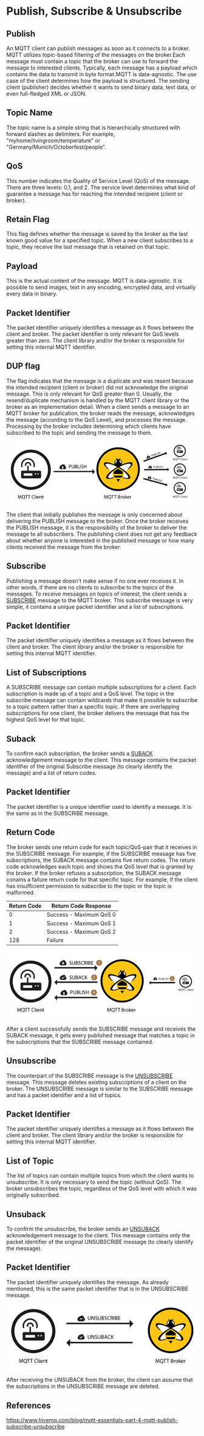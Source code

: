 # Publish, Subscribe & Unsubscribe

## Publish

An MQTT client can publish messages as soon as it connects to a broker. MQTT utilizes topic-based filtering of the messages on the broker.Each message must contain a topic that the broker can use to forward the message to interested clients. Typically, each message has a payload which contains the data to transmit in byte format.MQTT is data-agnostic. The use case of the client determines how the payload is structured. The sending client (publisher) decides whether it wants to send binary data, text data, or even full-fledged XML or JSON.

## Topic Name

The topic name is a simple string that is hierarchically structured with forward slashes as delimiters. For example, "myhome/livingroom/temperature" or "Germany/Munich/Octoberfest/people".

## QoS

This number indicates the Quality of Service Level (QoS) of the message. There are three levels: 0,1, and 2. The service level determines what kind of guarantee a message has for reaching the intended recipient (client or broker).

## Retain Flag

This flag defines whether the message is saved by the broker as the last known good value for a specified topic. When a new client subscribes to a topic, they receive the last message that is retained on that topic.

## Payload

This is the actual content of the message. MQTT is data-agnostic. It is possible to send images, text in any encoding, encrypted data, and virtually every data in binary.

## Packet Identifier

The packet identifier uniquely identifies a message as it flows between the client and broker. The packet identifier is only relevant for QoS levels greater than zero. The client library and/or the broker is responsible for setting this internal MQTT identifier.

## DUP flag

The flag indicates that the message is a duplicate and was resent because the intended recipient (client or broker) did not acknowledge the original message. This is only relevant for QoS greater than 0. Usually, the resend/duplicate mechanism is handled by the MQTT client library or the broker as an implementation detail.
When a client sends a message to an MQTT broker for publication, the broker reads the message, acknowledges the message (according to the QoS Level), and processes the message. Processing by the broker includes determining which clients have subscribed to the topic and sending the message to them.

![image](../../media/Publish-Subscribe-&-Unsubscribe-image2.gif)

The client that initially publishes the message is only concerned about delivering the PUBLISH message to the broker. Once the broker receives the PUBLISH message, it is the responsibility of the broker to deliver the message to all subscribers. The publishing client does not get any feedback about whether anyone is interested in the published message or how many clients received the message from the broker.

## Subscribe

Publishing a message doesn't make sense if no one ever receives it. In other words, if there are no clients to subscribe to the topics of the messages. To receive messages on topics of interest, the client sends a [SUBSCRIBE](http://docs.oasis-open.org/mqtt/mqtt/v3.1.1/os/mqtt-v3.1.1-os.html#_Toc398718063) message to the MQTT broker. This subscribe message is very simple, it contains a unique packet identifier and a list of subscriptions.

## Packet Identifier

The packet identifier uniquely identifies a message as it flows between the client and broker. The client library and/or the broker is responsible for setting this internal MQTT identifier.

## List of Subscriptions

A SUBSCRIBE message can contain multiple subscriptions for a client. Each subscription is made up of a topic and a QoS level. The topic in the subscribe message can contain wildcards that make it possible to subscribe to a topic pattern rather than a specific topic. If there are overlapping subscriptions for one client, the broker delivers the message that has the highest QoS level for that topic.

## Suback

To confirm each subscription, the broker sends a [SUBACK](http://docs.oasis-open.org/mqtt/mqtt/v3.1.1/os/mqtt-v3.1.1-os.html#_Toc398718068) acknowledgement message to the client. This message contains the packet identifier of the original Subscribe message (to clearly identify the message) and a list of return codes.

## Packet Identifier

The packet identifier is a unique identifier used to identify a message. It is the same as in the SUBSCRIBE message.

## Return Code

The broker sends one return code for each topic/QoS-pair that it receives in the SUBSCRIBE message. For example, if the SUBSCRIBE message has five subscriptions, the SUBACK message contains five return codes. The return code acknowledges each topic and shows the QoS level that is granted by the broker. If the broker refuses a subscription, the SUBACK message conains a failure return code for that specific topic. For example, if the client has insufficient permission to subscribe to the topic or the topic is malformed.

| Return Code | Return Code Response    |
|-------------|-------------------------|
| 0           | Success - Maximum QoS 0 |
| 1           | Success - Maximum QoS 1 |
| 2           | Success - Maximum QoS 2 |
| 128         | Failure                 |

![image](../../media/Publish-Subscribe-&-Unsubscribe-image5.gif)

After a client successfully sends the SUBSCRIBE message and receives the SUBACK message, it gets every published message that matches a topic in the subscriptions that the SUBSCRIBE message contained.

## Unsubscribe

The counterpart of the SUBSCRIBE message is the [UNSUBSCRIBE](http://docs.oasis-open.org/mqtt/mqtt/v3.1.1/os/mqtt-v3.1.1-os.html#_Toc398718072) message. This message deletes existing subscriptions of a client on the broker. The UNSUBSCRIBE message is similar to the SUBSCRIBE message and has a packet identifier and a list of topics.

## Packet Identifier

The packet identifier uniquely identifies a message as it flows between the client and broker. The client library and/or the broker is responsible for setting this internal MQTT identifier.

## List of Topic

The list of topics can contain multiple topics from which the client wants to unsubscribe. It is only necessary to send the topic (without QoS). The broker unsubscribes the topic, regardless of the QoS level with which it was originally subscribed.

## Unsuback

To confirm the unsubscribe, the broker sends an [UNSUBACK](http://docs.oasis-open.org/mqtt/mqtt/v3.1.1/os/mqtt-v3.1.1-os.html#_Toc398718077) acknowledgement message to the client. This message contains only the packet identifier of the original UNSUBSCRIBE message (to clearly identify the message).

## Packet Identifier

The packet identifier uniquely identifies the message. As already mentioned, this is the same packet identifier that is in the UNSUBSCRIBE message.

![image](../../media/Publish-Subscribe-&-Unsubscribe-image8.gif)

After receiving the UNSUBACK from the broker, the client can assume that the subscriptions in the UNSUBSCRIBE message are deleted.

## References

https://www.hivemq.com/blog/mqtt-essentials-part-4-mqtt-publish-subscribe-unsubscribe
